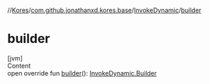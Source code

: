 //[Kores](../../index.md)/[com.github.jonathanxd.kores.base](../index.md)/[InvokeDynamic](index.md)/[builder](builder.md)



# builder  
[jvm]  
Content  
open override fun [builder](builder.md)(): [InvokeDynamic.Builder](-builder/index.md)  



